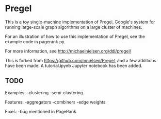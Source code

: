 Pregel
======

This is a toy single-machine implementation of Pregel, Google's system
for running large-scale graph algorithms on a large cluster of
machines.

For an illustration of how to use this implementation of Pregel, see
the example code in pagerank.py.

For more information, see http://michaelnielsen.org/ddi/pregel/

This is forked from https://github.com/mnielsen/Pregel, and a few
additions have been made. A tutorial.ipynb Jupyter notebook has been
added.

TODO
---

Examples:
-clustering
-semi-clustering

Features:
-aggregators
-combiners
-edge weights

Fixes:
-bug mentioned in PageRank
